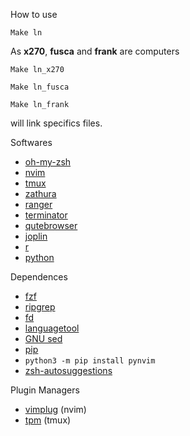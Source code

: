 
How to use

`Make ln` 

As __x270__, __fusca__ and __frank__ are computers 

`Make ln_x270` 

`Make ln_fusca` 

`Make ln_frank` 

will link specifics files. 

Softwares
- [oh-my-zsh](https://ohmyz.sh/)
- [nvim](https://neovim.io/)
- [tmux](https://github.com/tmux/tmux/wiki)
- [zathura](https://pwmt.org/projects/zathura/)
- [ranger](https://github.com/ranger/ranger)
- [terminator](https://gnometerminator.blogspot.com/p/introduction.html)
- [qutebrowser](https://qutebrowser.org/)
- [joplin](https://joplinapp.org/)
- [r](https://cran.r-project.org/)
- [python](https://duckduckgo.com/?q=python+site:www.python.org)

Dependences 
- [fzf](https://github.com/junegunn/fzf)
- [ripgrep](https://github.com/BurntSushi/ripgrep)
- [fd](https://github.com/sharkdp/fd)
- [languagetool](https://www.languagetool.org/)
- [GNU sed](https://security.archlinux.org/package/sed)
- [pip](https://pypi.org/project/pip/)
-  `python3 -m pip install pynvim`
- [zsh-autosuggestions](https://github.com/zsh-users/zsh-autosuggestions)

Plugin Managers
- [vimplug](https://github.com/junegunn/vim-plug) (nvim)
- [tpm](https://github.com/tmux-plugins/tpm) (tmux)


